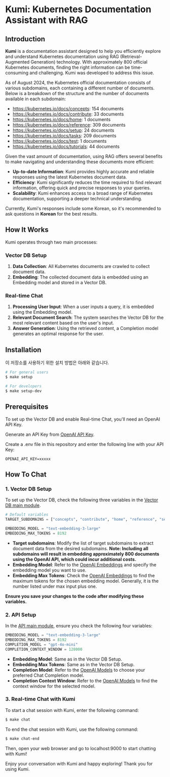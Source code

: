 # Kumi: Kubernetes Documentation Assistant with RAG

## Introduction

**Kumi** is a documentation assistant designed to help you efficiently explore and understand Kubernetes documentation using RAG (Retrieval-Augmented Generation) technology.
With approximately 800 official Kubernetes documents, finding the right information can be time-consuming and challenging.
Kumi was developed to address this issue.

As of August 2024, the Kubernetes official documentation consists of various subdomains, each containing a different number of documents.
Below is a breakdown of the structure and the number of documents available in each subdomain:

- https://kubernetes.io/docs/concepts: 154 documents
- https://kubernetes.io/docs/contribute: 33 documents
- https://kubernetes.io/docs/home: 1 documents
- https://kubernetes.io/docs/reference: 309 documents
- https://kubernetes.io/docs/setup: 24 documents
- https://kubernetes.io/docs/tasks: 209 documents
- https://kubernetes.io/docs/test: 1 documents
- https://kubernetes.io/docs/tutorials: 44 documents

Given the vast amount of documentation, using RAG offers several benefits to make navigating and understanding these documents more efficient:

- **Up-to-date Information**: Kumi provides highly accurate and reliable responses using the latest Kubernetes document data.
- **Efficiency**: Kumi significantly reduces the time required to find relevant information, offering quick and precise responses to your queries.
- **Scalability**: Kumi enhances access to a broad range of Kubernetes documentation, supporting a deeper technical understanding.

Currently, Kumi's responses include some Korean, so it's recommended to ask questions in **Korean** for the best results.

## How It Works

Kumi operates through two main processes:

### Vector DB Setup

1. **Data Collection**: All Kubernetes documents are crawled to collect document data.
2. **Embedding**: The collected document data is embedded using an Embedding model and stored in a Vector DB.

### Real-time Chat

1. **Processing User Input**: When a user inputs a query, it is embedded using the Embedding model.
2. **Relevant Document Search**: The system searches the Vector DB for the most relevant content based on the user's input.
3. **Answer Generation**: Using the retrieved content, a Completion model generates an optimal response for the user.

## Installation

이 저장소를 사용하기 위한 설치 방법은 아래와 같습니다.

```bash
# For general users
$ make setup

# For developers
$ make setup-dev
```

## Prerequisites

To set up the Vector DB and enable Real-time Chat, you'll need an OpenAI API Key.

Generate an API Key from [OpenAI API Key](https://platform.openai.com/api-keys).

Create a .env file in this repository and enter the following line with your API Key:

```env
OPENAI_API_KEY=xxxxx
```

## How To Chat

### 1. Vector DB Setup

To set up the Vector DB, check the following three variables in the [Vector DB main module](src/vector_db/main.py).

```python
# Default variables
TARGET_SUBDOMAINS = ["concepts", "contribute", "home", "reference", "setup", "tasks", "test", "tutorials"]

EMBEDDING_MODEL = "text-embedding-3-large"
EMBEDDING_MAX_TOKENS = 8192
```

- **Target subdomains**: Modify the list of target subdomains to extract document data from the desired subdomains. **Note: Including all subdomains will result in embedding approximately 800 documents using the OpenAI API, which could incur additional costs.**
- **Embedding Model**: Refer to the [OpenAI Embeddings](https://platform.openai.com/docs/guides/embeddings/embedding-models) and specify the embedding model you want to use.
- **Embedding Max Tokens**: Check the [OpenAI Embeddings](https://platform.openai.com/docs/guides/embeddings/embedding-models) to find the maximum tokens for the chosen embedding model. Generally, it is the number listed under max input plus one.

**Ensure you save your changes to the code after modifying these variables.**

### 2. API Setup

In the [API main module](src/api/main.py), ensure you check the following four variables:

```python
EMBEDDING_MODEL = "text-embedding-3-large"
EMBEDDING_MAX_TOKENS = 8192
COMPLETION_MODEL = "gpt-4o-mini"
COMPLETION_CONTEXT_WINDOW = 128000
```

- **Embedding Model**: Same as in the Vector DB Setup.
- **Embedding Max Tokens**: Same as in the Vector DB Setup.
- **Completion Model**: Refer to the [OpenAI Models](https://platform.openai.com/docs/models) to choose your preferred Chat Completion model.
- **Completion Context Window**: Refer to the [OpenAI Models](https://platform.openai.com/docs/models) to find the context window for the selected model.

### 3. Real-time Chat with Kumi

To start a chat session with Kumi, enter the following command:

```bash
$ make chat
```

To end the chat session with Kumi, use the following command:

```bash
$ make chat-end
```

Then, open your web browser and go to localhost:9000 to start chatting with Kumi!

Enjoy your conversation with Kumi and happy exploring!
Thank you for using Kumi.
